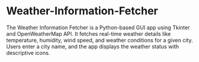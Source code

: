 # Weather-Information-Fetcher
The Weather Information Fetcher is a Python-based GUI app using Tkinter and OpenWeatherMap API. It fetches real-time weather details like temperature, humidity, wind speed, and weather conditions for a given city. Users enter a city name, and the app displays the weather status with descriptive icons. 
